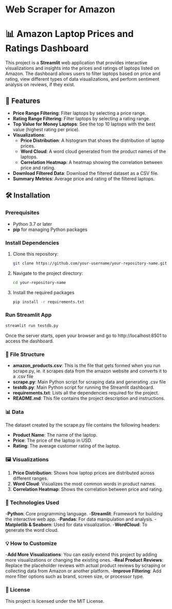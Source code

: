 # Web Scraper for Amazon
# 📊 Amazon Laptop Prices and Ratings Dashboard

This project is a **Streamlit** web application that provides interactive visualizations and insights into the prices and ratings of laptops listed on Amazon. The dashboard allows users to filter laptops based on price and rating, view different types of data visualizations, and perform sentiment analysis on reviews, if they exist.

## 🚀 Features

- **Price Range Filtering**: Filter laptops by selecting a price range.
- **Rating Range Filtering**: Filter laptops by selecting a rating range.
- **Top Value for Money Laptops**: See the top 10 laptops with the best value (highest rating per price).
- **Visualizations**:
  - **Price Distribution**: A histogram that shows the distribution of laptop prices.
  - **Word Cloud**: A word cloud generated from the product names of the laptops.
  - **Correlation Heatmap**: A heatmap showing the correlation between price and rating.
- **Download Filtered Data**: Download the filtered dataset as a CSV file.
- **Summary Metrics**: Average price and rating of the filtered laptops.

## 🛠️ Installation

### Prerequisites
- Python 3.7 or later
- **pip** for managing Python packages

### Install Dependencies

1. Clone this repository:
   ```bash
   git clone https://github.com/your-username/your-repository-name.git

2. Navigate to the project directory:
     ```bash
   cd your-repository-name

3. Install the required packages
      ```bash
   pip install -r requirements.txt


### Run Streamlit App
 ```bash
streamlit run testdb.py
 ```
Once the server starts, open your browser and go to http://localhost:8501 to access the dashboard.

### 📂 File Structure

- **amazon_products.csv**: This is the file that gets formed when you run scrape.py,
ie. it scrapes data from the amazon website and converts it to a .csv file
- **scrape.py**: Main Python script for scraping data and generating .csv file
- **testdb.py**: Main Python script for running the Streamlit dashboard.
- **requirements.txt**: Lists all the dependencies required for the project.
- **README.md**: This file contains the project description and instructions.


### 📊 Data
The dataset created by the scrape.py file contains the following headers:

- **Product Name**: The name of the laptop.
- **Price**: The price of the laptop in USD.
- **Rating**: The average customer rating of the laptop.

### 🖼️ Visualizations

1. **Price Distribution**: Shows how laptop prices are distributed across different ranges.
2. **Word Cloud**: Visualizes the most common words in product names.
3. **Correlation Heatmap**: Shows the correlation between price and rating.

### 🧠 Technologies Used
-**Python**: Core programming language.
-**Streamlit**: Framework for building the interactive web app.
-**Pandas**: For data manipulation and analysis.
-**Matplotlib & Seaborn**: Used for data visualization.
-**WordCloud**: To generate the word cloud.

### 💡 How to Customize
-**Add More Visualizations**: You can easily extend this project by adding more visualizations or changing the existing ones.
-**Real Product Reviews**: Replace the placeholder reviews with actual product reviews by scraping or collecting data from Amazon or another platform.
-**Improve Filtering**: Add more filter options such as brand, screen size, or processor type.

### 📝 License
This project is licensed under the MIT License.

